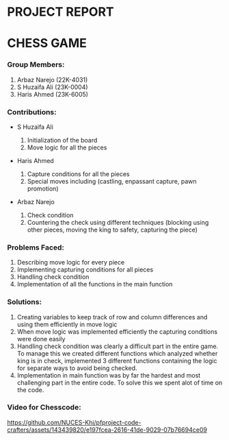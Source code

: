 # PROJECT REPORT

# CHESS GAME

### Group Members:
1. Arbaz Narejo (22K-4031)
2. S Huzaifa Ali (23K-0004)
3. Haris Ahmed (23K-6005)


### Contributions:

- S Huzaifa Ali
  1. Initialization of the board
  2. Move logic for all the pieces

- Haris Ahmed
  1. Capture conditions for all the pieces
  2. Special moves including (castling, enpassant capture, pawn promotion)

- Arbaz Narejo
  1. Check condition
  2. Countering the check using different techniques (blocking using other pieces, moving the king to safety, capturing the piece)


### Problems Faced:
1. Describing move logic for every piece
2. Implementing capturing conditions for all pieces
3. Handling check condition
4. Implementation of all the functions in the main function


### Solutions:
1. Creating variables to keep track of row and column differences and using them efficiently in move logic
2. When move logic was implemented efficiently the capturing conditions were done easily
3. Handling check condition was clearly a difficult part in the entire game. To manage this we created different functions which analyzed whether king is in check, implemented 3 different functions containing the logic for separate ways to avoid being checked.
4. Implementation in main function was by far the hardest and most challenging part in the entire code. To solve this we spent alot of time on the code.

### Video for Chesscode:
https://github.com/NUCES-Khi/pfproject-code-crafters/assets/143439820/e197fcea-2616-41de-9029-07b76694ce09
